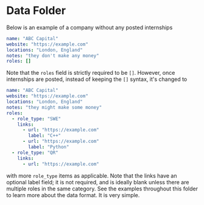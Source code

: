 # Data Folder

Below is an example of a company without any posted internships
```yaml
name: "ABC Capital"
website: "https://example.com"
locations: "London, England"
notes: "they don't make any money"
roles: []
```
Note that the `roles` field is strictly required to be `[]`. However, once internships are posted, instead of keeping the `[]` syntax, it's changed to
```yaml
name: "ABC Capital"
website: "https://example.com"
locations: "London, England"
notes: "they might make some money"
roles:
  - role_type: "SWE"
    links:
      - url: "https://example.com"
        label: "C++"
      - url: "https://example.com"
        label: "Python"
  - role_type: "QR"
    links:
      - url: "https://example.com"
```
with more `role_type` items as applicable. Note that the links have an optional label field; it is not required, and is ideally blank unless there are multiple roles in the same category. See the examples throughout this folder to learn more about the data format. It is very simple.
